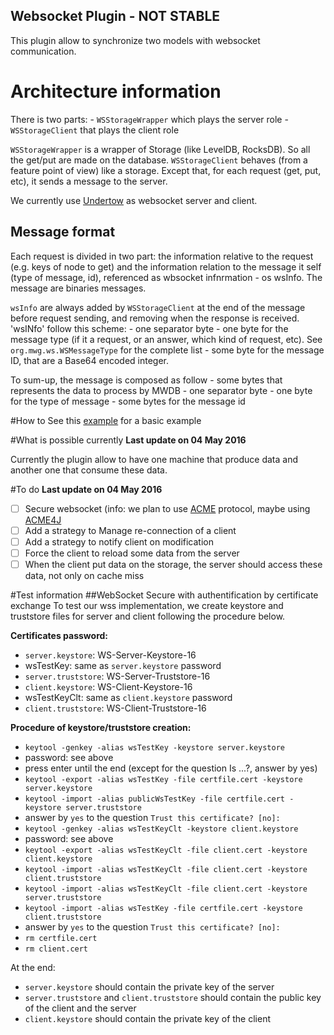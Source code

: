 Websocket Plugin - NOT STABLE
---

This plugin allow to synchronize two models with websocket communication.


# Architecture information 
There is two parts: 
    - `WSStorageWrapper` which plays the server role
    - `WSStorageClient` that plays the client role

`WSStorageWrapper` is a wrapper of Storage (like LevelDB, RocksDB). So all the get/put are made on the database.
`WSStorageClient` behaves (from a feature point of view) like a storage. Except that, for each request (get, put, etc), it sends a message to the server.

We currently use [Undertow](http://undertow.io/) as websocket server and client. 

## Message format
Each request is divided in two part: the information relative to the request (e.g. keys of node to get) and the information relation to the message it self (type of message, id), referenced as wbsocket infnrmation - os wsInfo. The message are binaries messages.

`wsInfo` are always added by `WSStorageClient` at the end of the message before request sending, and removing when the response is received.
'wsINfo' follow this scheme:
    - one separator byte
    - one byte for the message type (if it a request, or an answer, which kind of request, etc). See `org.mwg.ws.WSMessageType` for the complete list
    - some byte for the message ID, that are a Base64 encoded integer.
    
To sum-up, the message is composed as follow
    - some bytes that represents the data to process by MWDB
    - one separator byte
    - one byte for the type of message
    - some bytes for the message id



#How to
See this [example](https://github.com/kevoree-modeling/mwDB/blob/master/plugins/websocket/src/test/java/org/mwg/ws/Test.java) for a basic example

#What is possible currently 
**Last update on 04 May 2016**

Currently the plugin allow to have one machine that produce data and another one that consume these data.

#To do
**Last update on 04 May 2016**
- [ ] Secure websocket (info: we plan to use [ACME](https://tools.ietf.org/html/draft-ietf-acme-acme-01) protocol, maybe using [ACME4J](https://github.com/shred/acme4j)
- [ ] Add a strategy to Manage re-connection of a client
- [ ] Add a strategy to notify client on modification
- [ ] Force the client to reload some data from the server
- [ ] When the client put data on the storage, the server should access these data, not only on cache miss

#Test information
##WebSocket Secure with authentification by certificate exchange
To test our wss implementation, we create keystore and truststore files for server and client following the procedure below.

**Certificates password:**
- `server.keystore`: WS-Server-Keystore-16
- wsTestKey: same as  `server.keystore` password
- `server.truststore`: WS-Server-Truststore-16
- `client.keystore`: WS-Client-Keystore-16
- wsTestKeyClt: same as `client.keystore` password
- `client.truststore`: WS-Client-Truststore-16

**Procedure of keystore/truststore creation:**
- `keytool -genkey -alias wsTestKey -keystore server.keystore`
- password: see above
- press enter until the end (except for the question Is ...?, answer by yes)
- `keytool -export -alias wsTestKey -file certfile.cert -keystore server.keystore`
- `keytool -import -alias publicWsTestKey -file certfile.cert -keystore server.truststore`
- answer by `yes` to the question `Trust this certificate? [no]:`
- `keytool -genkey -alias wsTestKeyClt -keystore client.keystore`
- password: see above
- `keytool -export -alias wsTestKeyClt -file client.cert -keystore client.keystore`
- `keytool -import -alias wsTestKeyClt -file client.cert -keystore client.truststore`
- `keytool -import -alias wsTestKeyClt -file client.cert -keystore server.truststore`
- `keytool -import -alias wsTestKey -file certfile.cert -keystore client.truststore`
- answer by `yes` to the question `Trust this certificate? [no]:`
- `rm certfile.cert`
- `rm client.cert`

At the end:
   - `server.keystore` should contain the private key of the server
   - `server.truststore` and `client.truststore` should contain the public key of the client and the server
   - `client.keystore` should contain the private key of the client